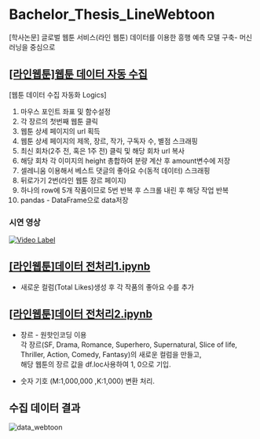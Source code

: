 # Bachelor_Thesis_LineWebtoon
[학사논문] 글로벌 웹툰 서비스(라인 웹툰) 데이터를 이용한 흥행 예측 모델 구축- 머신러닝을 중심으로


## [[라인웹툰]웹툰 데이터 자동 수집](https://github.com/heonsooo/Bachelor_Thesis_LineWebtoon/blob/main/%5B%EB%9D%BC%EC%9D%B8%EC%9B%B9%ED%88%B0%5D%EC%9B%B9%ED%88%B0%20%EB%8D%B0%EC%9D%B4%ED%84%B0%20%EC%9E%90%EB%8F%99%20%EC%88%98%EC%A7%91.ipynb)

[웹툰 데이터 수집 자동화 Logics]
1. 마우스 포인트 좌표 및 함수설정
2. 각 장르의 첫번째 웹툰 클릭
3. 웹툰 상세 페이지의 url 획득
4. 웹툰 상세 페이지의 제목, 장르, 작가, 구독자 수, 별점 스크래핑
5. 최신 회차(2주 전, 혹은 1주 전) 클릭 및 해당 회차 url 복사
6. 해당 회차 각 이미지의 height 총합하여 분량 계산 후 amount변수에 저장 
7. 셀레니움 이용해서 베스트 댓글의 좋아요 수(동적 데이터) 스크래핑
8. 뒤로가기 2번(라인 웹툰 장르 페이지)
9. 하나의 row에 5개 작품이므로 5번 반복 후 
   스크롤 내린 후 해당 작업 반복
10. pandas - DataFrame으로 data저장

### 시연 영상
[![Video Label](http://img.youtube.com/vi/7zwFszKI4YA/0.jpg)](https://youtu.be/7zwFszKI4YA?t=0s)




## [[라인웹툰]데이터 전처리1.ipynb](https://github.com/heonsooo/Bachelor_Thesis_LineWebtoon/blob/main/%5B%EB%9D%BC%EC%9D%B8%EC%9B%B9%ED%88%B0%5D%EB%8D%B0%EC%9D%B4%ED%84%B0%20%EC%A0%84%EC%B2%98%EB%A6%AC1.ipynb)
* 새로운 컬럼(Total Likes)생성 후 각 작품의 좋아요 수를 추가  
  

## [[라인웹툰]데이터 전처리2.ipynb](https://github.com/heonsooo/Bachelor_Thesis_LineWebtoon/blob/main/%5B%EB%9D%BC%EC%9D%B8%EC%9B%B9%ED%88%B0%5D%EB%8D%B0%EC%9D%B4%ED%84%B0%20%EC%A0%84%EC%B2%98%EB%A6%AC2.ipynb)
* 장르 - 원핫인코딩 이용  
  각 장르(SF, Drama, Romance, Superhero, Supernatural, Slice of life, Thriller, Action, Comedy, Fantasy)의 새로운 컬럼을 만들고,  
  해당 웹툰의 장르 값을 df.loc사용하여 1, 0으로 기입.   
    
* 숫자 기호 (M:1,000,000 ,K:1,000) 변환 처리.  
   

## 수집 데이터 결과
![data_webtoon](https://user-images.githubusercontent.com/68042068/119069846-d975df80-ba21-11eb-8df9-4b530dde7df9.jpg)

